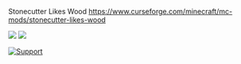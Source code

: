 
Stonecutter Likes Wood
https://www.curseforge.com/minecraft/mc-mods/stonecutter-likes-wood


[![](http://cf.way2muchnoise.eu/1063301.svg)](https://www.curseforge.com/minecraft/mc-mods/stonecutter-likes-wood) 
[![](http://cf.way2muchnoise.eu/versions/1063301.svg)](https://www.curseforge.com/minecraft/mc-mods/stonecutter-likes-wood)


[![Support](https://img.shields.io/badge/Patreon-Support-orange.svg?logo=Patreon)](https://www.patreon.com/Lothrazar)



